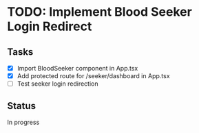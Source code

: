 # TODO: Implement Blood Seeker Login Redirect

## Tasks
- [x] Import BloodSeeker component in App.tsx
- [x] Add protected route for /seeker/dashboard in App.tsx
- [ ] Test seeker login redirection

## Status
In progress
